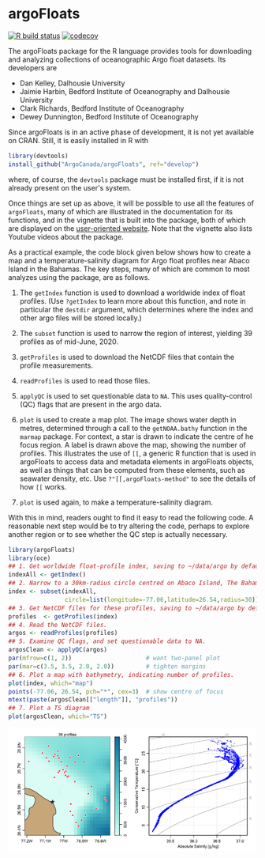 # argoFloats

[![R build status](https://github.com/ArgoCanada/argoFloats/workflows/R-CMD-check/badge.svg)](https://github.com/ArgoCanada/argoFloats/actions)
[![codecov](https://codecov.io/gh/ArgoCanada/argoFloats/branch/develop/graph/badge.svg)](https://codecov.io/gh/ArgoCanada/argoFloats)

The argoFloats package for the R language provides tools for downloading and
analyzing collections of oceanographic Argo float datasets.  Its developers are
* Dan Kelley, Dalhousie University
* Jaimie Harbin, Bedford Institute of Oceanography and Dalhousie University
* Clark Richards, Bedford Institute of Oceanography
* Dewey Dunnington, Bedford Institute of Oceanography

Since argoFloats is in an active phase of development, it is not yet
available on CRAN.  Still, it is easily installed in R with
```R
library(devtools)
install_github("ArgoCanada/argoFloats", ref="develop")
```
where, of course, the `devtools` package must be installed first, if it is not already present on the user's system.

Once things are set up as above, it will be possible to use all the features of
`argoFloats`, many of which are illustrated in the documentation for its
functions, and in the vignette that is built into the package, both of which
are displayed on the [user-oriented
website](https://argocanada.github.io/argoFloats/index.html). Note that the
vignette also lists Youtube videos about the package.

As a practical example, the code block given below shows how to create a map
and a temperature-salinity diagram for Argo float profiles near Abaco Island in
the Bahamas. The key steps, many of which are common to most analyzes using the
package, are as follows.

1. The `getIndex` function is used to download a worldwide index of float
   profiles.  (Use `?getIndex` to learn more about this function, and note in
particular the `destdir` argument, which determines where the index and other
argo files will be stored locally.)

2. The `subset` function is used to narrow the region of interest, yielding 39
   profiles as of mid-June, 2020.

3. `getProfiles` is used to download the NetCDF files that contain the profile
   measurements.

4. `readProfiles` is used to read those files.

5. `applyQC` is used to set questionable data to `NA`.  This uses
   quality-control (QC) flags that are present in the argo data.

6. `plot` is used to create a map plot.  The image shows water depth in metres,
   determined through a call to the `getNOAA.bathy` function in the `marmap`
package. For context, a star is drawn to indicate the centre of he focus
region.  A label is drawn above the map, showing the number of profiles.  This
illustrates the use of `[[`, a generic R function that is used in argoFloats to
access data and metadata elements in argoFloats objects, as well as things that
can be computed from these elements, such as seawater density, etc.  Use
`?"[[,argoFloats-method"` to see the details of how `[[` works.

7. `plot` is used again, to make a temperature-salinity diagram.

With this in mind, readers ought to find it easy to read the following code.  A
reasonable next step would be to try altering the code, perhaps to explore
another region or to see whether the QC step is actually necessary.

```R
library(argoFloats)
library(oce)
## 1. Get worldwide float-profile index, saving to ~/data/argo by default.
indexAll <- getIndex()
## 2. Narrow to a 30km-radius circle centred on Abaco Island, The Bahamas.
index <- subset(indexAll,
                circle=list(longitude=-77.06,latitude=26.54,radius=30))
## 3. Get NetCDF files for these profiles, saving to ~/data/argo by default.
profiles  <- getProfiles(index)
## 4. Read the NetCDF files.
argos <- readProfiles(profiles)
## 5. Examine QC flags, and set questionable data to NA.
argosClean <- applyQC(argos)
par(mfrow=c(1, 2))                     # want two-panel plot
par(mar=c(3.5, 3.5, 2.0, 2.0))         # tighten margins
## 6. Plot a map with bathymetry, indicating number of profiles.
plot(index, which="map")
points(-77.06, 26.54, pch="*", cex=3)  # show centre of focus
mtext(paste(argosClean[["length"]], "profiles"))
## 7. Plot a TS diagram
plot(argosClean, which="TS")
```
![Sample TS plot.](exampleTS.png)

